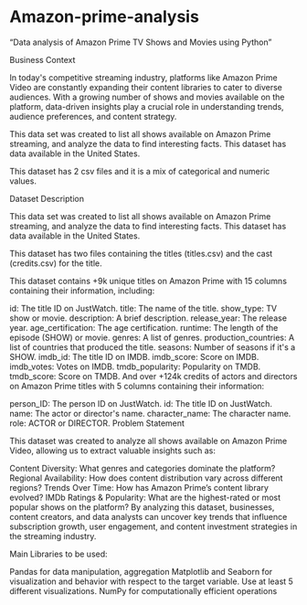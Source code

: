 # Amazon-prime-analysis
“Data analysis of Amazon Prime TV Shows and Movies using Python”


Business Context

In today's competitive streaming industry, platforms like Amazon Prime Video are constantly expanding their content libraries to cater to diverse audiences. With a growing number of shows and movies available on the platform, data-driven insights play a crucial role in understanding trends, audience preferences, and content strategy.

This data set was created to list all shows available on Amazon Prime streaming, and analyze the data to find interesting facts. This dataset has data available in the United States.

This dataset has 2 csv files and it is a mix of categorical and numeric values.

Dataset Description

This data set was created to list all shows available on Amazon Prime streaming, and analyze the data to find interesting facts. This dataset has data available in the United States.

This dataset has two files containing the titles (titles.csv) and the cast (credits.csv) for the title.

This dataset contains +9k unique titles on Amazon Prime with 15 columns containing their information, including:

id: The title ID on JustWatch.
title: The name of the title.
show_type: TV show or movie.
description: A brief description.
release_year: The release year.
age_certification: The age certification.
runtime: The length of the episode (SHOW) or movie.
genres: A list of genres.
production_countries: A list of countries that produced the title.
seasons: Number of seasons if it's a SHOW.
imdb_id: The title ID on IMDB.
imdb_score: Score on IMDB.
imdb_votes: Votes on IMDB.
tmdb_popularity: Popularity on TMDB.
tmdb_score: Score on TMDB.
And over +124k credits of actors and directors on Amazon Prime titles with 5 columns containing their information:

person_ID: The person ID on JustWatch.
id: The title ID on JustWatch.
name: The actor or director's name.
character_name: The character name.
role: ACTOR or DIRECTOR.
Problem Statement

This dataset was created to analyze all shows available on Amazon Prime Video, allowing us to extract valuable insights such as:

Content Diversity: What genres and categories dominate the platform?
Regional Availability: How does content distribution vary across different regions?
Trends Over Time: How has Amazon Prime’s content library evolved?
IMDb Ratings & Popularity: What are the highest-rated or most popular shows on the platform?
By analyzing this dataset, businesses, content creators, and data analysts can uncover key trends that influence subscription growth, user engagement, and content investment strategies in the streaming industry.

Main Libraries to be used:

Pandas for data manipulation, aggregation
Matplotlib and Seaborn for visualization and behavior with respect to the target variable. Use at least 5 different visualizations.
NumPy for computationally efficient operations
